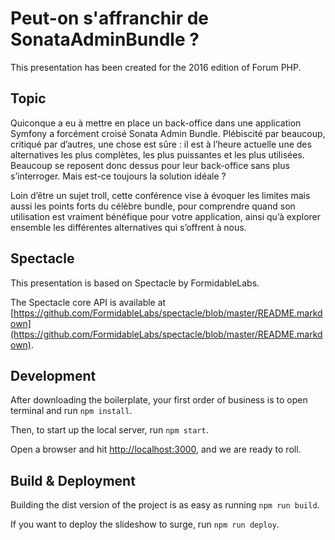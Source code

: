 # Peut-on s'affranchir de SonataAdminBundle ?

This presentation has been created for the 2016 edition of Forum PHP.

## Topic

Quiconque a eu à mettre en place un back-office dans une application Symfony a forcément croisé Sonata Admin Bundle. Plébiscité par beaucoup, critiqué par d’autres, une chose est sûre : il est à l’heure actuelle une des alternatives les plus complètes, les plus puissantes et les plus utilisées. Beaucoup se reposent donc dessus pour leur back-office sans plus s’interroger. Mais est-ce toujours la solution idéale ?

Loin d’être un sujet troll, cette conférence vise à évoquer les limites mais aussi les points forts du célèbre bundle, pour comprendre quand son utilisation est vraiment bénéfique pour votre application, ainsi qu’à explorer ensemble les différentes alternatives qui s’offrent à nous.

## Spectacle

This presentation is based on Spectacle by FormidableLabs.

The Spectacle core API is available at [https://github.com/FormidableLabs/spectacle/blob/master/README.markdown](https://github.com/FormidableLabs/spectacle/blob/master/README.markdown).

## Development

After downloading the boilerplate, your first order of business is to open terminal and run `npm install`.

Then, to start up the local server, run `npm start`.

Open a browser and hit [http://localhost:3000](http://localhost:3000), and we are ready to roll.

## Build & Deployment

Building the dist version of the project is as easy as running `npm run build`.

If you want to deploy the slideshow to surge, run `npm run deploy`.
